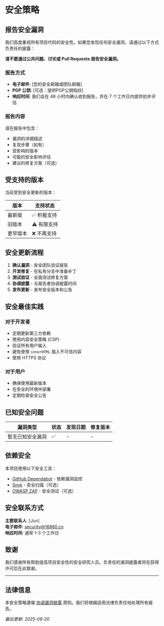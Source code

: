 # 安全策略

## 报告安全漏洞

我们高度重视所有项目代码的安全性。如果您发现任何安全漏洞，请通过以下方式负责任的披露：

**请不要通过公共问题、讨论或 Pull Requests 报告安全漏洞。**

### 报告方式
- **电子邮件**: [您的安全邮箱或团队邮箱]
- **PGP 公钥**: [可选：提供PGP公钥指纹]
- **响应时间**: 我们会在 48 小时内确认收到报告，并在 7 个工作日内提供初步评估

### 报告内容
请在报告中包含：
- 漏洞的详细描述
- 复现步骤（如有）
- 受影响的版本
- 可能的安全影响评估
- 建议的修复方案（可选）

## 受支持的版本

当前受到安全更新的版本：

| 版本 | 支持状态          |
|------|-------------------|
| 最新版 | ✅ 积极支持       |
| 旧版本 | ⚠️ 有限支持      |
| 更早版本 | ❌ 不再支持       |

## 安全更新流程

1. **确认漏洞** - 安全团队验证报告
2. **开发修复** - 在私有分支中准备补丁
3. **测试验证** - 全面测试修复方案
4. **协调披露** - 与报告者协调披露时间
5. **发布更新** - 发布安全版本和公告

## 安全最佳实践

### 对于开发者
- 定期更新第三方依赖
- 使用内容安全策略 (CSP)
- 验证所有用户输入
- 避免使用 `innerHTML` 插入不可信内容
- 使用 HTTPS 协议

### 对于用户
- 确保使用最新版本
- 在安全的环境中部署
- 定期检查安全公告

## 已知安全问题

| 漏洞类型 | 状态 | 发现日期 | 修复版本 |
|----------|------|----------|----------|
| 暂无已知安全漏洞 | ✅ | - | - |

## 依赖安全

本项目使用以下安全工具：
- [GitHub Dependabot](https://docs.github.com/en/code-security/dependabot) - 依赖漏洞监控
- [Snyk](https://snyk.io/) - 安全扫描（可选）
- [OWASP ZAP](https://www.zaproxy.org/) - 安全测试（可选）

## 安全联系方式

**主要联系人**: [Jun]  
**电子邮件**: security@16860.cn  
**响应时间**: 通常 1-3 个工作日

## 致谢

我们感谢所有帮助提高项目安全性的安全研究人员。负责任的漏洞披露者将在获得许可后在此致谢。

---

## 法律信息

本安全策略遵循 [协调漏洞披露](https://en.wikipedia.org/wiki/Coordinated_vulnerability_disclosure) 原则。我们将根据适用法律负责任地处理所有报告。

*最后更新: 2025-08-20*
